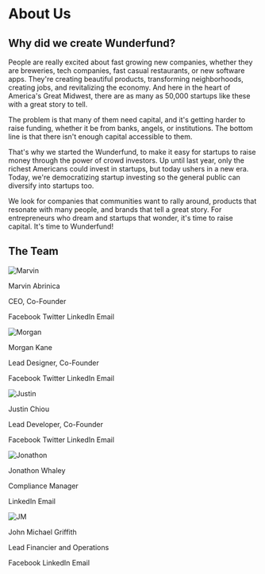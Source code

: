 # About Us

## Why did we create Wunderfund?

People are really excited about fast growing new companies, whether they are breweries, tech companies, fast casual restaurants, or new software apps. They're creating beautiful products, transforming neighborhoods, creating jobs, and revitalizing the economy. And here in the heart of America's Great Midwest, there are as many as 50,000 startups like these with a great story to tell.

The problem is that many of them need capital, and it's getting harder to raise funding, whether it be from banks, angels, or institutions. The bottom line is that there isn't enough capital accessible to them.

That's why we started the Wunderfund, to make it easy for startups to raise money through the power of crowd investors. Up until last year, only the richest Americans could invest in startups, but today ushers in a new era. Today, we're democratizing startup investing so the general public can diversify into startups too.

We look for companies that communities want to rally around, products that resonate with many people, and brands that tell a great story. For entrepreneurs who dream and startups that wonder, it's time to raise capital. It's time to Wunderfund!

## The Team

![Marvin](https://wunderfund.co/wp-content/uploads/2017/10/marvin.png)

Marvin Abrinica

CEO, Co-Founder

Facebook
Twitter
LinkedIn
Email

![Morgan](https://wunderfund.co/wp-content/uploads/2017/10/morgan.png)

Morgan Kane

Lead Designer, Co-Founder

Facebook
Twitter
LinkedIn
Email

![Justin](https://wunderfund.co/wp-content/uploads/2017/10/justin.png)

Justin Chiou

Lead Developer, Co-Founder

Facebook
Twitter
LinkedIn
Email

![Jonathon](https://wunderfund.co/wp-content/uploads/2017/10/jon.png)

Jonathon Whaley

Compliance Manager

LinkedIn
Email

![JM](https://wunderfund.co/wp-content/uploads/2017/10/jm.png)

John Michael Griffith

Lead Financier and Operations

Facebook
LinkedIn
Email